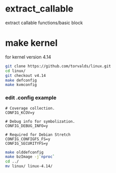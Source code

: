 # extract_callable
extract callable functions/basic block

# make kernel
for kernel version 4.14
```bash
git clone https://github.com/torvalds/linux.git
cd linux/
git checkout v4.14
make defconfig
make kvmconfig
```
### edit .config example
```
# Coverage collection.
CONFIG_KCOV=y

# Debug info for symbolization.
CONFIG_DEBUG_INFO=y

# Required for Debian Stretch
CONFIG_CONFIGFS_FS=y
CONFIG_SECURITYFS=y
```

```bash
make olddefconfig
make bzImage -j`nproc`
cd ../
mv linux/ linux-4.14/
```